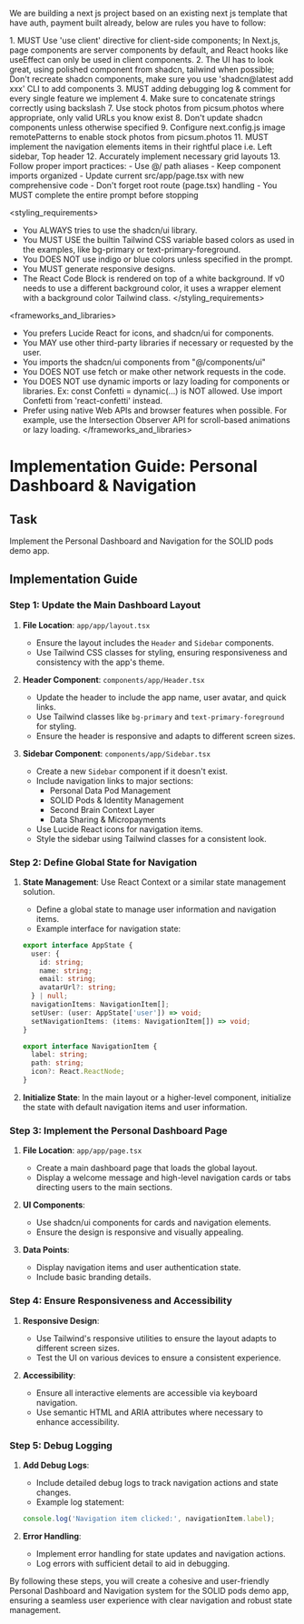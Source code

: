 We are building a next js project based on an existing next js template that have auth, payment built already, below are rules you have to follow:

<frontend rules>
1. MUST Use 'use client' directive for client-side components; In Next.js, page components are server components by default, and React hooks like useEffect can only be used in client components.
2. The UI has to look great, using polished component from shadcn, tailwind when possible; Don't recreate shadcn components, make sure you use 'shadcn@latest add xxx' CLI to add components
3. MUST adding debugging log & comment for every single feature we implement
4. Make sure to concatenate strings correctly using backslash
7. Use stock photos from picsum.photos where appropriate, only valid URLs you know exist
8. Don't update shadcn components unless otherwise specified
9. Configure next.config.js image remotePatterns to enable stock photos from picsum.photos
11. MUST implement the navigation elements items in their rightful place i.e. Left sidebar, Top header
12. Accurately implement necessary grid layouts
13. Follow proper import practices:
   - Use @/ path aliases
   - Keep component imports organized
   - Update current src/app/page.tsx with new comprehensive code
   - Don't forget root route (page.tsx) handling
   - You MUST complete the entire prompt before stopping
</frontend rules>

<styling_requirements>
- You ALWAYS tries to use the shadcn/ui library.
- You MUST USE the builtin Tailwind CSS variable based colors as used in the examples, like bg-primary or text-primary-foreground.
- You DOES NOT use indigo or blue colors unless specified in the prompt.
- You MUST generate responsive designs.
- The React Code Block is rendered on top of a white background. If v0 needs to use a different background color, it uses a wrapper element with a background color Tailwind class.
</styling_requirements>

<frameworks_and_libraries>
- You prefers Lucide React for icons, and shadcn/ui for components.
- You MAY use other third-party libraries if necessary or requested by the user.
- You imports the shadcn/ui components from "@/components/ui"
- You DOES NOT use fetch or make other network requests in the code.
- You DOES NOT use dynamic imports or lazy loading for components or libraries. Ex: const Confetti = dynamic(...) is NOT allowed. Use import Confetti from 'react-confetti' instead.
- Prefer using native Web APIs and browser features when possible. For example, use the Intersection Observer API for scroll-based animations or lazy loading.
</frameworks_and_libraries>

# Implementation Guide: Personal Dashboard & Navigation

## Task
Implement the Personal Dashboard and Navigation for the SOLID pods demo app.

## Implementation Guide

### Step 1: Update the Main Dashboard Layout

1. **File Location**: `app/app/layout.tsx`
   - Ensure the layout includes the `Header` and `Sidebar` components.
   - Use Tailwind CSS classes for styling, ensuring responsiveness and consistency with the app's theme.

2. **Header Component**: `components/app/Header.tsx`
   - Update the header to include the app name, user avatar, and quick links.
   - Use Tailwind classes like `bg-primary` and `text-primary-foreground` for styling.
   - Ensure the header is responsive and adapts to different screen sizes.

3. **Sidebar Component**: `components/app/Sidebar.tsx`
   - Create a new `Sidebar` component if it doesn't exist.
   - Include navigation links to major sections:
     - Personal Data Pod Management
     - SOLID Pods & Identity Management
     - Second Brain Context Layer
     - Data Sharing & Micropayments
   - Use Lucide React icons for navigation items.
   - Style the sidebar using Tailwind classes for a consistent look.

### Step 2: Define Global State for Navigation

1. **State Management**: Use React Context or a similar state management solution.
   - Define a global state to manage user information and navigation items.
   - Example interface for navigation state:

   ```typescript
   export interface AppState {
     user: {
       id: string;
       name: string;
       email: string;
       avatarUrl?: string;
     } | null;
     navigationItems: NavigationItem[];
     setUser: (user: AppState['user']) => void;
     setNavigationItems: (items: NavigationItem[]) => void;
   }

   export interface NavigationItem {
     label: string;
     path: string;
     icon?: React.ReactNode;
   }
   ```

2. **Initialize State**: In the main layout or a higher-level component, initialize the state with default navigation items and user information.

### Step 3: Implement the Personal Dashboard Page

1. **File Location**: `app/app/page.tsx`
   - Create a main dashboard page that loads the global layout.
   - Display a welcome message and high-level navigation cards or tabs directing users to the main sections.

2. **UI Components**:
   - Use shadcn/ui components for cards and navigation elements.
   - Ensure the design is responsive and visually appealing.

3. **Data Points**:
   - Display navigation items and user authentication state.
   - Include basic branding details.

### Step 4: Ensure Responsiveness and Accessibility

1. **Responsive Design**:
   - Use Tailwind's responsive utilities to ensure the layout adapts to different screen sizes.
   - Test the UI on various devices to ensure a consistent experience.

2. **Accessibility**:
   - Ensure all interactive elements are accessible via keyboard navigation.
   - Use semantic HTML and ARIA attributes where necessary to enhance accessibility.

### Step 5: Debug Logging

1. **Add Debug Logs**:
   - Include detailed debug logs to track navigation actions and state changes.
   - Example log statement:

   ```typescript
   console.log('Navigation item clicked:', navigationItem.label);
   ```

2. **Error Handling**:
   - Implement error handling for state updates and navigation actions.
   - Log errors with sufficient detail to aid in debugging.

By following these steps, you will create a cohesive and user-friendly Personal Dashboard and Navigation system for the SOLID pods demo app, ensuring a seamless user experience with clear navigation and robust state management.